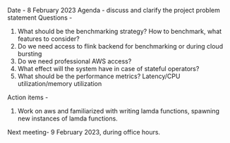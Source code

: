 Date - 8 February 2023
Agenda - discuss and clarify the project problem statement
Questions - 
1. What should be the benchmarking strategy?  How to benchmark, what features to consider?
2. Do we need access to flink backend for benchmarking or during cloud bursting 
3. Do we need professional AWS access?
4. What effect will the system have in case of stateful operators?
5. What should be the performance metrics?  Latency/CPU utilization/memory utilization

Action items -
1. Work on aws and familiarized with writing lamda functions, spawning new instances of lamda functions.

Next meeting- 9 February 2023, during office hours.